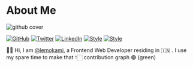 # About Me
![github cover](https://user-images.githubusercontent.com/44605554/171038410-fe1bbf31-1bd9-4a06-9eeb-39f513bcb97d.png)



[![GitHub](https://img.shields.io/badge/GitHub-%40lemokami-239a3b.svg)](https://github.com/lemokami)
[![Twitter](https://img.shields.io/badge/Twitter-%40lemokami-58a1f2.svg)](https://twitter.com/lemokami)
[![LinkedIn](https://img.shields.io/badge/Linked-in-0c66c3.svg)](https://www.linkedin.com/in/lemokami/)
[![Style](https://img.shields.io/badge/Dark%20Mode-111111.svg#gh-dark-mode-only)](https://github.com/settings/appearance#gh-dark-mode-only)
[![Style](https://img.shields.io/badge/Light%20Mode-efefef.svg#gh-light-mode-only)](https://github.com/settings/appearance#gh-light-mode-only)


👋🏻 Hi, I am [@lemokami](https://github.com/lemokami), a Frontend Web Developer residing in 🇮🇳 . I use my spare time to make that 👇🏻 contribution graph 🟢 (green)

